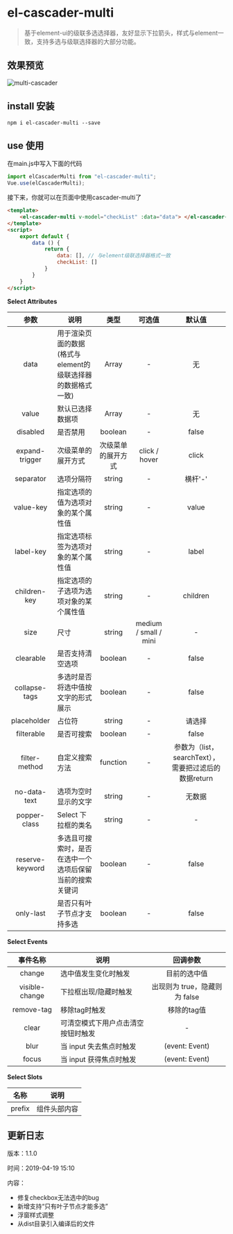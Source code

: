 # el-cascader-multi

> 基于element-ui的级联多选选择器，友好显示下拉箭头，样式与element一致，支持多选与级联选择器的大部分功能。

## 效果预览

![multi-cascader](https://s2.ax1x.com/2019/02/11/kaBE0U.gif)

## install 安装

```shell
npm i el-cascader-multi --save
```

## use 使用

在main.js中写入下面的代码

```javascript
import elCascaderMulti from "el-cascader-multi";
Vue.use(elCascaderMulti);
```

接下来，你就可以在页面中使用cascader-multi了

```html
<template>
    <el-cascader-multi v-model="checkList" :data="data"> </el-cascader-multi>
</template>
<script>
    export default {
        data () {
            return {
                data: [], // 与element级联选择器格式一致
                checkList: []
            }
        }
    }
</script>
```

**Select Attributes**

|      参数       | 说明                                                        |        类型        |        可选值         |                        默认值                        |
| :-------------: | ----------------------------------------------------------- | :----------------: | :-------------------: | :--------------------------------------------------: |
|      data       | 用于渲染页面的数据(格式与element的级联选择器的数据格式一致) |       Array        |           -           |                          无                          |
|      value      | 默认已选择数据项                                            |       Array        |           -           |                          无                          |
|    disabled     | 是否禁用                                                    |      boolean       |           -           |                        false                         |
| expand-trigger  | 次级菜单的展开方式                                          | 次级菜单的展开方式 |     click / hover     |                        click                         |
|    separator    | 选项分隔符                                                  |       string       |           -           |                       横杆'-'                        |
|    value-key    | 指定选项的值为选项对象的某个属性值                          |       string       |           -           |                        value                         |
|    label-key    | 指定选项标签为选项对象的某个属性值                          |       string       |           -           |                        label                         |
|  children-key   | 指定选项的子选项为选项对象的某个属性值                      |       string       |           -           |                       children                       |
|      size       | 尺寸                                                        |       string       | medium / small / mini |                          -                           |
|    clearable    | 是否支持清空选项                                            |      boolean       |           -           |                        false                         |
|  collapse-tags  | 多选时是否将选中值按文字的形式展示                          |      boolean       |           -           |                        false                         |
|   placeholder   | 占位符                                                      |       string       |           -           |                        请选择                        |
|   filterable    | 是否可搜索                                                  |      boolean       |           -           |                        false                         |
|  filter-method  | 自定义搜索方法                                              |      function      |           -           | 参数为（list，searchText），需要把过滤后的数据return |
|  no-data-text   | 选项为空时显示的文字                                        |       string       |           -           |                        无数据                        |
|  popper-class   | Select 下拉框的类名                                         |       string       |           -           |                          -                           |
| reserve-keyword | 多选且可搜索时，是否在选中一个选项后保留当前的搜索关键词    |      boolean       |           -           |                        false                         |
|    only-last    | 是否只有叶子节点才支持多选                                  |      boolean       |           -           |                        false                         |

**Select Events**

|    事件名称    | 说明                               |           回调参数            |
| :------------: | ---------------------------------- | :---------------------------: |
|     change     | 选中值发生变化时触发               |         目前的选中值          |
| visible-change | 下拉框出现/隐藏时触发              | 出现则为 true，隐藏则为 false |
|   remove-tag   | 移除tag时触发                      |          移除的tag值          |
|     clear      | 可清空模式下用户点击清空按钮时触发 |               -               |
|      blur      | 当 input 失去焦点时触发            |        (event: Event)         |
|     focus      | 当 input 获得焦点时触发            |        (event: Event)         |

**Select Slots**

|  名称  | 说明         |
| :----: | ------------ |
| prefix | 组件头部内容 |

## 更新日志

版本：1.1.0

时间：2019-04-19 15:10

内容：

- 修复checkbox无法选中的bug
- 新增支持“只有叶子节点才能多选”
- 浮窗样式调整
- 从dist目录引入编译后的文件

​	
